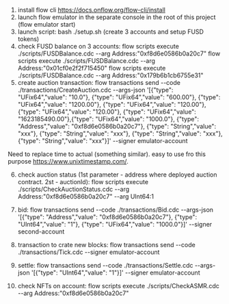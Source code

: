 1. install flow cli https://docs.onflow.org/flow-cli/install
2. launch flow emulator in the separate console in the root of this project (flow emulator start)
3. launch script: bash ./setup.sh (create 3 accounts and setup FUSD tokens)
4. check FUSD balance on 3 accounts:
  flow scripts execute ./scripts/FUSDBalance.cdc --arg Address:"0xf8d6e0586b0a20c7"
  flow scripts execute ./scripts/FUSDBalance.cdc --arg Address:"0x01cf0e2f2f715450"
  flow scripts execute ./scripts/FUSDBalance.cdc --arg Address:"0x179b6b1cb6755e31"
5. create auction transaction:
  flow transactions send --code ./transactions/CreateAuction.cdc --args-json '[{"type": "UFix64","value": "10.0"}, {"type": "UFix64","value": "600.00"}, {"type": "UFix64","value": "1200.00"}, {"type": "UFix64","value": "120.00"}, {"type": "UFix64","value": "120.00"}, {"type": "UFix64","value": "1623185490.00"},{"type": "UFix64","value": "1000.0"}, {"type": "Address","value": "0xf8d6e0586b0a20c7"}, {"type": "String","value": "xxx"}, {"type": "String","value": "xxx"}, {"type": "String","value": "xxx"}, {"type": "String","value": "xxx"}]' --signer emulator-account

  Need to replace time to actual (something similar). easy to use fro this purpose https://www.unixtimestamp.com/.

6. check auction status (1st parameter - address where deployed auction contract. 2st - auctionId):
   flow scripts execute ./scripts/CheckAuctionStatus.cdc --arg Address:"0xf8d6e0586b0a20c7" --arg UInt64:1

7. bid:
  flow transactions send --code ./transactions/Bid.cdc --args-json '[{"type": "Address","value": "0xf8d6e0586b0a20c7"},
  {"type": "UInt64","value": "1"}, {"type": "UFix64","value": "1000.0"}]' --signer second-account
   

8. transaction to crate new blocks: 
   flow transactions send --code ./transactions/Tick.cdc --signer emulator-account


9. settle:
  flow transactions send --code ./transactions/Settle.cdc --args-json '[{"type": "UInt64","value": "1"}]' --signer emulator-account

10. check NFTs on account: flow scripts execute ./scripts/CheckASMR.cdc --arg Address:"0xf8d6e0586b0a20c7"

